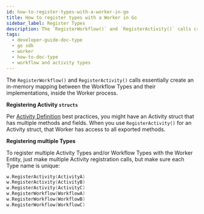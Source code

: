 ```yaml
---
id: how-to-register-types-with-a-worker-in-go
title: How to register types with a Worker in Go
sidebar_label: Register Types
description: The `RegisterWorkflow()` and `RegisterActivity()` calls create an in-memory mapping between the Workflow Types and their implementations.
tags:
  - developer-guide-doc-type
  - go sdk
  - worker
  - how-to-doc-type
  - workflow and activity types
---
```


The `RegisterWorkflow()` and `RegisterActivity()` calls essentially create an in-memory mapping between the Workflow Types and their implementations, inside the Worker process.

**Registering Activity `structs`**

Per [Activity Definition](/go/how-to-develop-an-activity-definition-in-go) best practices, you might have an Activity struct that has multiple methods and fields.
When you use `RegisterActivity()` for an Activity struct, that Worker has access to all exported methods.

**Registering multiple Types**

To register multiple Activity Types and/or Workflow Types with the Worker Entity, just make multiple Activity registration calls, but make sure each Type name is unique:

```go
w.RegisterActivity(ActivityA)
w.RegisterActivity(ActivityB)
w.RegisterActivity(ActivityC)
w.RegisterWorkflow(WorkflowA)
w.RegisterWorkflow(WorkflowB)
w.RegisterWorkflow(WorkflowC)
```
